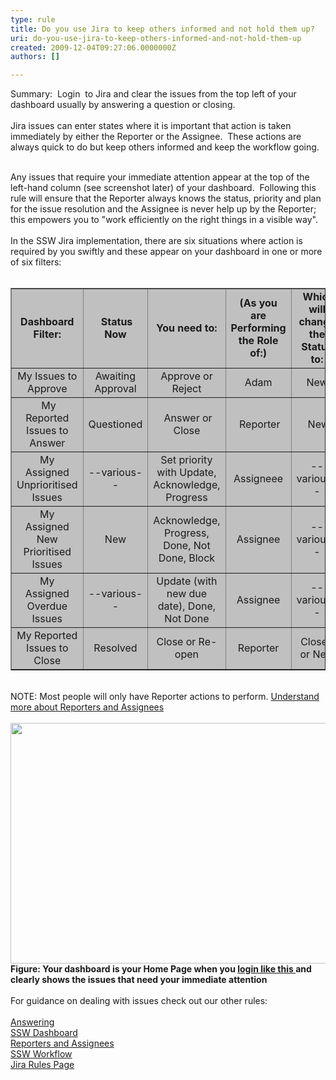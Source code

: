 ```yaml
---
type: rule
title: Do you use Jira to keep others informed and not hold them up?
uri: do-you-use-jira-to-keep-others-informed-and-not-hold-them-up
created: 2009-12-04T09:27:06.0000000Z
authors: []

---
```




<span class='intro'> Summary&#58;&#160; Login&#160;&#160;to Jira and clear the issues from the top left of your dashboard usually by answering a question or closing.<br>
<br>
Jira issues can enter states where it is important that action is taken immediately by either the Reporter or the Assignee.&#160; These actions are always quick to do but keep others informed and keep the workflow going. 
 </span>


  <br>
Any issues that require your immediate attention appear at the top of the left-hand column (see screenshot later) of your dashboard.&#160; Following this rule will ensure that the Reporter always knows the status, priority&#160;and plan for the issue resolution and the Assignee is never help up by the Reporter; this empowers you to &quot;work efficiently on the right things in a visible way&quot;.<br>
<br>
In the SSW Jira implementation, there are six situations where action is required by you swiftly and these&#160;appear on your dashboard in one&#160;or more of&#160;six filters&#58;<br>
&#160;
<table cellspacing="0" cellpadding="0" border="1">
    <tbody>
        <tr>
            <td valign="middle" bgcolor="#c0c0c0" align="center"><strong>Dashboard Filter&#58;</strong></td>
            <td valign="middle" bgcolor="#c0c0c0" align="center"><strong>&#160;Status Now</strong></td>
            <td valign="middle" bgcolor="#c0c0c0" align="center"><strong>You need to&#58;</strong></td>
            <td valign="middle" bgcolor="#c0c0c0" align="center"><strong>(As you are Performing the Role of&#58;) </strong></td>
            <td valign="middle" bgcolor="#c0c0c0" align="center"><strong>&#160;Which will change the Status to&#58;</strong></td>
        </tr>
        <tr>
            <td valign="middle" bgcolor="#c0c0c0" align="center">My Issues to Approve</td>
            <td valign="middle" bgcolor="#c0c0c0" align="center">Awaiting Approval</td>
            <td valign="middle" bgcolor="#c0c0c0" align="center">Approve or Reject</td>
            <td valign="middle" bgcolor="#c0c0c0" align="center">Adam</td>
            <td valign="middle" bgcolor="#c0c0c0" align="center">New</td>
        </tr>
        <tr>
            <td valign="middle" bgcolor="#c0c0c0" align="center">&#160;My Reported Issues to Answer</td>
            <td valign="middle" bgcolor="#c0c0c0" align="center">Questioned</td>
            <td valign="middle" bgcolor="#c0c0c0" align="center">&#160;Answer or Close</td>
            <td valign="middle" bgcolor="#c0c0c0" align="center">&#160;Reporter</td>
            <td valign="middle" bgcolor="#c0c0c0" align="center">&#160;New</td>
        </tr>
        <tr>
            <td valign="middle" bgcolor="#c0c0c0" align="center">My Assigned Unprioritised Issues</td>
            <td valign="middle" bgcolor="#c0c0c0" align="center">--various--</td>
            <td valign="middle" bgcolor="#c0c0c0" align="center">Set priority with Update, Acknowledge, Progress</td>
            <td valign="middle" bgcolor="#c0c0c0" align="center">Assigneee</td>
            <td valign="middle" bgcolor="#c0c0c0" align="center">--various--</td>
        </tr>
        <tr>
            <td valign="middle" bgcolor="#c0c0c0" align="center">My Assigned New Prioritised Issues</td>
            <td valign="middle" bgcolor="#c0c0c0" align="center">New</td>
            <td valign="middle" bgcolor="#c0c0c0" align="center">Acknowledge, Progress, Done, Not Done, Block</td>
            <td valign="middle" bgcolor="#c0c0c0" align="center">Assignee</td>
            <td valign="middle" bgcolor="#c0c0c0" align="center">--various--</td>
        </tr>
        <tr>
            <td valign="middle" bgcolor="#c0c0c0" align="center">My Assigned Overdue Issues</td>
            <td valign="middle" bgcolor="#c0c0c0" align="center">--various--</td>
            <td valign="middle" bgcolor="#c0c0c0" align="center">Update (with new due date), Done, Not Done</td>
            <td valign="middle" bgcolor="#c0c0c0" align="center">Assignee</td>
            <td valign="middle" bgcolor="#c0c0c0" align="center">--various--</td>
        </tr>
        <tr>
            <td valign="middle" bgcolor="#c0c0c0" align="center">My Reported Issues to Close</td>
            <td valign="middle" bgcolor="#c0c0c0" align="center">Resolved</td>
            <td valign="middle" bgcolor="#c0c0c0" align="center">Close or Re-open</td>
            <td valign="middle" bgcolor="#c0c0c0" align="center">Reporter</td>
            <td valign="middle" bgcolor="#c0c0c0" align="center">Closed or New</td>
        </tr>
    </tbody>
</table>
<br>
NOTE&#58; Most people will only have Reporter actions to perform. <a href="/Pages/ReportesAndAssignees.aspx" shape="rect">Understand more about Reporters and Assignees</a> <br>
<br>
<img width="727" height="405" src="/PublishingImages/Urgent.png" alt="" style="width&#58;703px;height&#58;385px;" /> <strong>Figure&#58; Your dashbo​ard is your Home Page when you </strong><strong><a href="/Pages/HowdoIsignintoJira.aspx" shape="rect"><strong>login like this </strong></a></strong><strong>and clearly shows the issues that need your immediate attention <br>
</strong><br>
For guidance on dealing with issues check out&#160;our other rules&#58;<br>
<br>
<a href="/Pages/HowdoIansweraquestioninJira.aspx" shape="rect">Answering<br>
</a><a href="/Pages/SystemDashboard.aspx" shape="rect">SSW Dashboard</a><br>
<a href="/Pages/ReportesAndAssignees.aspx" shape="rect">Reporters and Assignees</a><br>
<a href="/Pages/workflow.aspx" shape="rect">SSW Workflow</a><br>
<a href="/Management/RulesToBetterJira" shape="rect">Jira Rules Page</a> 



